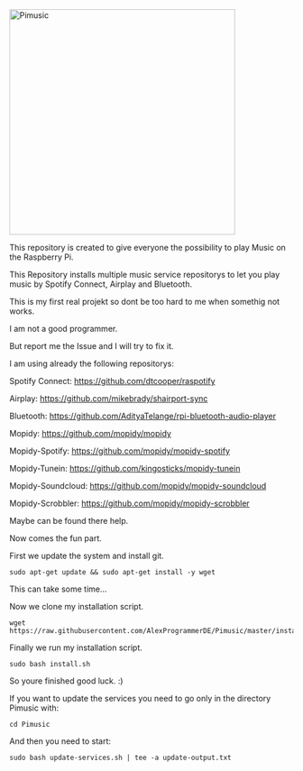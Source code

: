 <html>
	<head>
	</head>
	<body>

<img src="https://raw.githubusercontent.com/AlexProgrammerDE/Pimusic/master/logo.png" alt="Pimusic" width="400">

This repository is created to give everyone the possibility to play Music on the Raspberry Pi.

This Repository installs multiple music service repositorys to let you play music by Spotify Connect, Airplay and Bluetooth.

This is my first real projekt so dont be too hard to me when somethig not works.

I am not a good programmer.

But report me the Issue and I will try to fix it.

I am using already the following repositorys:

Spotify Connect: https://github.com/dtcooper/raspotify

Airplay: https://github.com/mikebrady/shairport-sync

Bluetooth: https://github.com/AdityaTelange/rpi-bluetooth-audio-player

Mopidy: https://github.com/mopidy/mopidy

Mopidy-Spotify: https://github.com/mopidy/mopidy-spotify

Mopidy-Tunein: https://github.com/kingosticks/mopidy-tunein

Mopidy-Soundcloud: https://github.com/mopidy/mopidy-soundcloud

Mopidy-Scrobbler: https://github.com/mopidy/mopidy-scrobbler

Maybe can be found there help.

Now comes the fun part. 

First we update the system and install git.
```
sudo apt-get update && sudo apt-get install -y wget
```
This can take some time...

Now we clone my installation script.
```
wget https://raw.githubusercontent.com/AlexProgrammerDE/Pimusic/master/install.sh
```
Finally we run my installation script.
```
sudo bash install.sh
```
So youre finished good luck. :)

If you want to update the services you need to go only in the directory Pimusic with:
```
cd Pimusic
```
And then you need to start:
```
sudo bash update-services.sh | tee -a update-output.txt
```
